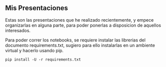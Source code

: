 ## Mis Presentaciones

Estas son las presentaciones que he realizado recientemente, y empece organizarlas en alguna parte, para poder ponerlas a disposicion de aquellos interesados.

Para poder correr los notebooks, se requiere instalar las librerias del documento requirements.txt, sugiero para ello instalarlas en un ambiente virtual y hacerlo usando pip.

```
pip install -U -r requirements.txt
```
